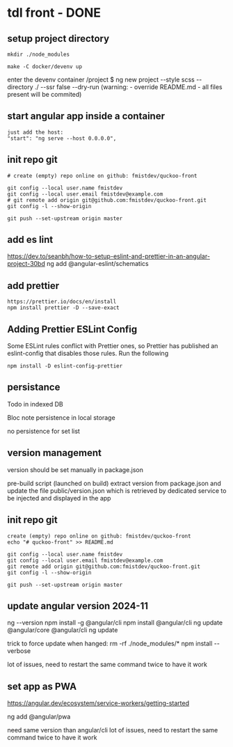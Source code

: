 # tdl front - DONE

## setup project directory

    mkdir ./node_modules

    make -C docker/devenv up

enter the devenv container
/project $ ng new project --style scss --directory ./ --ssr false --dry-run
(warning: - override README.md - all files present will be commited)

## start angular app inside a container

    just add the host:
    "start": "ng serve --host 0.0.0.0",

## init repo git

    # create (empty) repo online on github: fmistdev/quckoo-front

    git config --local user.name fmistdev
    git config --local user.email fmistdev@example.com
    # git remote add origin git@github.com:fmistdev/quckoo-front.git
    git config -l --show-origin

    git push --set-upstream origin master

## add es lint

https://dev.to/seanbh/how-to-setup-eslint-and-prettier-in-an-angular-project-30bd
ng add @angular-eslint/schematics

## add prettier

    https://prettier.io/docs/en/install
    npm install prettier -D --save-exact

## Adding Prettier ESLint Config

Some ESLint rules conflict with Prettier ones, so Prettier has published an eslint-config that disables those rules. Run the following

    npm install -D eslint-config-prettier


## persistance

Todo in indexed DB

Bloc note persistence in local storage

no persistence for set list


## version management

version should be set manually in package.json

pre-build script (launched on build) extract version from package.json and update the file public/version.json
which is retrieved by dedicated service to be injected and displayed in the app


## init repo git

    create (empty) repo online on github: fmistdev/quckoo-front
    echo "# quckoo-front" >> README.md

    git config --local user.name fmistdev
    git config --local user.email fmistdev@example.com
    git remote add origin git@github.com:fmistdev/quckoo-front.git
    git config -l --show-origin

    git push --set-upstream origin master


## update angular version 2024-11

ng --version
npm install -g @angular/cli
npm install @angular/cli
ng update @angular/core @angular/cli
ng update

trick to force update when hanged:
rm -rf ./node_modules/*
npm install --verbose

lot of issues, need to restart the same command twice to have it work


## set app as PWA

https://angular.dev/ecosystem/service-workers/getting-started

ng add @angular/pwa

need same version than angular/cli
lot of issues, need to restart the same command twice to have it work